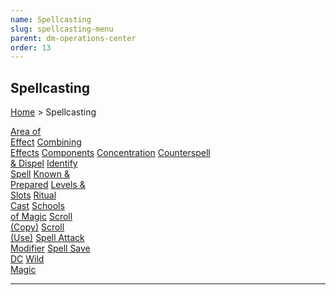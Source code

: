 ```yaml
---
name: Spellcasting
slug: spellcasting-menu
parent: dm-operations-center
order: 13
---
```

## Spellcasting
[Home](dm-operations-center) > Spellcasting

<div class="menu-container">
    <a href="area-of-effect">Area of<br/> Effect</a>
    <a href="combining-effects">Combining<br/> Effects</a>
    <a href="components">Components</a>
    <a href="concentration">Concentration</a>
    <a href="counterspell-and-dispel">Counterspell<br/> & Dispel</a>
    <a href="identify-spell">Identify<br/> Spell</a>
    <a href="known-and-prepared-spells">Known &<br/> Prepared</a>
    <a href="levels-and-slots">Levels &<br/> Slots</a>
    <a href="ritual-cast">Ritual<br/> Cast</a>
    <a href="schools-of-magic">Schools<br/> of Magic</a>
    <a href="copy-scroll">Scroll<br/> (Copy)</a>
    <a href="use-scroll">Scroll<br/> (Use)</a>
    <a href="spell-attack-modifier">Spell Attack<br/> Modifier</a>
    <a href="spell-save-dc">Spell Save<br/> DC</a>
    <a href="wild-magic">Wild<br/> Magic</a>
</div>
<hr/>